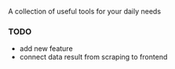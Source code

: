 A collection of useful tools for your daily needs

### TODO
- add new feature
- connect data result from scraping to frontend
